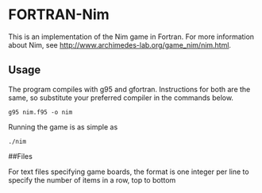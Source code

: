 FORTRAN-Nim
===========

This is an implementation of the Nim game in Fortran. For more
information about Nim, see http://www.archimedes-lab.org/game_nim/nim.html.

## Usage

The program compiles with g95 and gfortran. Instructions for both are
the same, so substitute your preferred compiler in the commands below.

    g95 nim.f95 -o nim

Running the game is as simple as

    ./nim
    
##Files

For text files specifying game boards, the format is one integer per line to
specify the number of items in a row, top to bottom
